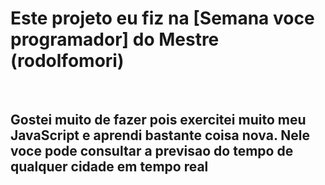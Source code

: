 <h1>Este projeto eu fiz na [Semana voce programador] do Mestre (rodolfomori)</h1>
<br>
<h2>Gostei muito de fazer pois exercitei muito meu JavaScript e aprendi bastante coisa nova.
Nele voce pode consultar a previsao do tempo de qualquer cidade em tempo real</h2>
